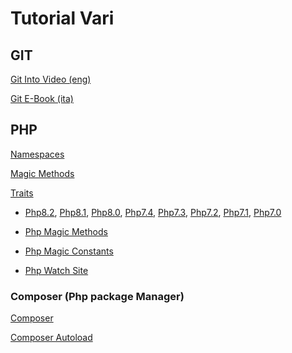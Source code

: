 # Tutorial Vari


## GIT

[Git Into Video (eng)](https://www.youtube.com/watch?v=mJ-qvsxPHpY)

[Git E-Book (ita)](https://get-git.readthedocs.io/it/latest/)



## PHP

[Namespaces](https://www.phptutorial.net/php-oop/php-namespace/)

[Magic Methods](https://www.phptutorial.net/php-oop/php-magic-methods/)

[Traits](https://www.phptutorial.net/php-oop/php-traits/)


-   [Php8.2](https://www.php.net/releases/8.2/en.php),
    [Php8.1](https://www.php.net/releases/8.1/en.php),
    [Php8.0](https://www.php.net/releases/8.0/en.php),
    [Php7.4](https://www.php.net/manual/en/migration74.new-features.php),
    [Php7.3](https://www.php.net/manual/en/migration73.new-features.php),
    [Php7.2](https://www.php.net/manual/en/migration72.new-features.php),
    [Php7.1](https://www.php.net/manual/en/migration71.new-features.php),
    [Php7.0](https://www.php.net/manual/en/migration70.new-features.php)

-   [Php Magic Methods](https://www.php.net/manual/en/language.oop5.magic.php)
-   [Php Magic Constants](https://www.php.net/manual/en/language.constants.magic.php)
-   [Php Watch Site](https://php.watch/versions)


### Composer (Php package Manager)

[Composer](https://getcomposer.org/doc/)

[Composer Autoload](https://www.phptutorial.net/php-oop/php-composer-autoload/)
